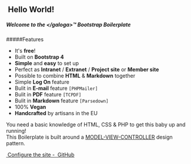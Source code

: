 <h2><i style="color: #513f78" class="fas fa-globe-americas"></i>&nbsp;Hello World!</h2>
<h5>Welcome to the  &lt;/galoga&gt;™ Bootstrap Boilerplate</h5>

<p>
<i class="fab fa-bootstrap" style="font-size:84px; color:#513f78"></i>
</p>

#####Features 

- It's **free**!
- Built on **Bootstrap 4**
- **Simple** and **easy** to set up
- Perfect as **Intranet** /  **Extranet** / **Project site** or **Member site** 
- Possible to combine **HTML** & **Markdown** together 
- Simple **Log On** feature
- Bulit in **E-mail** feature `[PHPMailer]`
- Bulit in **PDF** feature `[TCPDF]`
- Bulit in **Markdown** feature `[Parsedown]`
- 100% **Vegan**
- **Handcrafted** by artisans in the EU  

You need a basic knowledge of HTML, CSS & PHP to get this baby up and running!  
This Boilerplate is built around a <a href="https://en.wikipedia.org/wiki/Model–view–controller">MODEL-VIEW-CONTROLLER</a> design pattern.

<p>
<a href="http://galoga.github.io" class="btn btn-primary btn-lg"><i class="fas fa-tools">&nbsp;</i>Configure the site - <i class="fab         fa-github">&nbsp;</i>GitHub</a>&nbsp;
</p>
